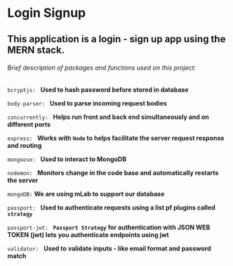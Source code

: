 # Login Signup

## This application is a login - sign up app using the MERN stack.

###### Brief description of packages and functions used on this project:

`bcryptjs: `
**Used to hash password before stored in database**

`body-parser: `
**Used to parse incoming request bodies**

`concurrently: `
**Helps run front and back end simultaneously and on different ports**

`express: `
**Works with `Node` to helps facilitate the server request response and routing**

`mongoose: `
**Used to interact to MongoDB**

`nodemon: `
**Monitors change in the code base and automatically restarts the server**

`mongoDB:`
**We are using mLab to support our database**

`passport: `
**Used to authenticate requests using a list pf plugins called `strategy`**

`passport-jwt: `
**`Passport Strategy` for authentication with JSON WEB TOKEN (jwt) lets you authenticate endpoints using jwt**

`validator: `
**Used to validate inputs - like email format and password match**

